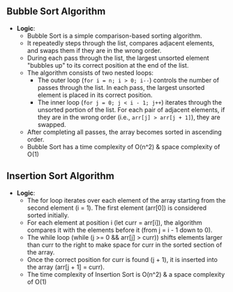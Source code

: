 ## Bubble Sort Algorithm

- **Logic**:
  - Bubble Sort is a simple comparison-based sorting algorithm.
  - It repeatedly steps through the list, compares adjacent elements, and swaps them if they are in the wrong order.
  - During each pass through the list, the largest unsorted element "bubbles up" to its correct position at the end of the list.
  - The algorithm consists of two nested loops:
    - The outer loop (`for i = n; i > 0; i--`) controls the number of passes through the list. In each pass, the largest unsorted element is placed in its correct position.
    - The inner loop (`for j = 0; j < i - 1; j++`) iterates through the unsorted portion of the list. For each pair of adjacent elements, if they are in the wrong order (i.e., `arr[j] > arr[j + 1]`), they are swapped.
  - After completing all passes, the array becomes sorted in ascending order.
  - Bubble Sort has a time complexity of O(n^2) & space complexity of O(1)

## Insertion Sort Algorithm

- **Logic**:
  - The for loop iterates over each element of the array starting from the second element (i = 1). The first element (arr[0]) is considered sorted initially.
  - For each element at position i (let curr = arr[i]), the algorithm compares it with the elements before it (from j = i - 1 down to 0).
  - The while loop (while (j >= 0 && arr[j] > curr)) shifts elements larger than curr to the right to make space for curr in the sorted section of the array.
  - Once the correct position for curr is found (j + 1), it is inserted into the array (arr[j + 1] = curr).
  - The time complexity of Insertion Sort is O(n^2) & a space complexity of O(1) 